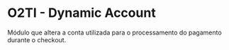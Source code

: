# O2TI - Dynamic Account

Módulo que altera a conta utilizada para o processamento do pagamento durante o checkout.